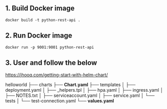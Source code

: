 ## 1. Build Docker image 
```commandline
docker build -t python-rest-api .
```

## 2. Run Docker image
```commandline
docker run -p 9001:9001 python-rest-api
```



## 3. User and follow the below 

https://jhooq.com/getting-start-with-helm-chart/


helloworld
├── charts
├── **Chart.yaml**
├── templates
│  ├── deployment.yaml
│  ├── _helpers.tpl
│  ├── hpa.yaml
│  ├── ingress.yaml
│  ├── NOTES.txt
│  ├── serviceaccount.yaml
│  ├── service.yaml
│  └── tests
│      └── test-connection.yaml
└── **values.yaml**
